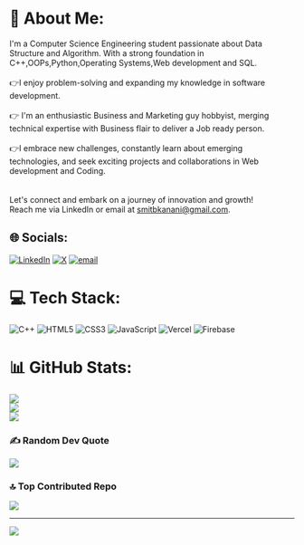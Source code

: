 # 💫 About Me:
I'm a Computer Science Engineering student passionate about Data Structure and Algorithm. With a strong foundation in C++,OOPs,Python,Operating Systems,Web development and SQL.<br><br>👉I enjoy problem-solving and expanding my knowledge in software development.<br> <br>👉 I'm an enthusiastic Business and Marketing guy hobbyist, merging technical expertise with Business flair to deliver a Job ready person. <br><br>👉I embrace new challenges, constantly learn about emerging technologies, and seek exciting projects and collaborations in Web development and Coding. <br><br><br>Let's connect and embark on a journey of innovation and growth!<br>Reach me via LinkedIn or email at smitbkanani@gmail.com.


## 🌐 Socials:
[![LinkedIn](https://img.shields.io/badge/LinkedIn-%230077B5.svg?logo=linkedin&logoColor=white)](https://linkedin.com/in/smitkanani55) [![X](https://img.shields.io/badge/X-black.svg?logo=X&logoColor=white)](https://x.com/smitbkanani) [![email](https://img.shields.io/badge/Email-D14836?logo=gmail&logoColor=white)](mailto:smitbkanani@gmail.com) 

# 💻 Tech Stack:
![C++](https://img.shields.io/badge/c++-%2300599C.svg?style=plastic&logo=c%2B%2B&logoColor=white) ![HTML5](https://img.shields.io/badge/html5-%23E34F26.svg?style=plastic&logo=html5&logoColor=white) ![CSS3](https://img.shields.io/badge/css3-%231572B6.svg?style=plastic&logo=css3&logoColor=white) ![JavaScript](https://img.shields.io/badge/javascript-%23323330.svg?style=plastic&logo=javascript&logoColor=%23F7DF1E) ![Vercel](https://img.shields.io/badge/vercel-%23000000.svg?style=plastic&logo=vercel&logoColor=white) ![Firebase](https://img.shields.io/badge/firebase-%23039BE5.svg?style=plastic&logo=firebase)
# 📊 GitHub Stats:
![](https://github-readme-stats.vercel.app/api?username=SmitKanani55&theme=holi&hide_border=false&include_all_commits=false&count_private=false)<br/>
![](https://github-readme-streak-stats.herokuapp.com/?user=SmitKanani55&theme=holi&hide_border=false)<br/>
![](https://github-readme-stats.vercel.app/api/top-langs/?username=SmitKanani55&theme=holi&hide_border=false&include_all_commits=false&count_private=false&layout=compact)

### ✍️ Random Dev Quote
![](https://quotes-github-readme.vercel.app/api?type=vetical&theme=tokyonight)

### 🔝 Top Contributed Repo
![](https://github-contributor-stats.vercel.app/api?username=SmitKanani55&limit=5&theme=swift&combine_all_yearly_contributions=true)

---
[![](https://visitcount.itsvg.in/api?id=SmitKanani55&icon=0&color=0)](https://visitcount.itsvg.in)

<!-- Proudly created with GPRM ( https://gprm.itsvg.in ) -->
